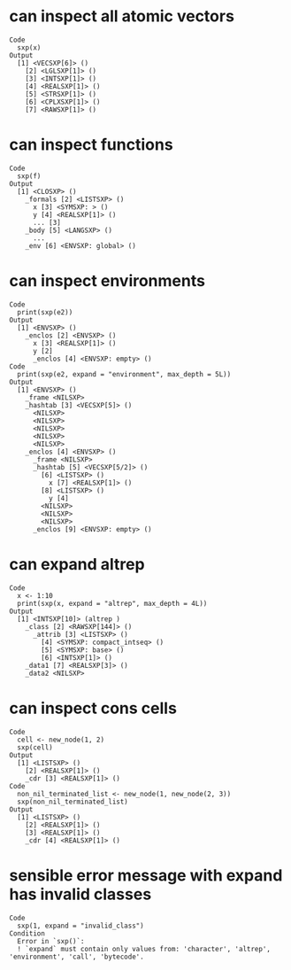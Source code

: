 # can inspect all atomic vectors

    Code
      sxp(x)
    Output
      [1] <VECSXP[6]> ()
        [2] <LGLSXP[1]> ()
        [3] <INTSXP[1]> ()
        [4] <REALSXP[1]> ()
        [5] <STRSXP[1]> ()
        [6] <CPLXSXP[1]> ()
        [7] <RAWSXP[1]> ()

# can inspect functions

    Code
      sxp(f)
    Output
      [1] <CLOSXP> ()
        _formals [2] <LISTSXP> ()
          x [3] <SYMSXP: > ()
          y [4] <REALSXP[1]> ()
          ... [3]
        _body [5] <LANGSXP> ()
          ...
        _env [6] <ENVSXP: global> ()

# can inspect environments

    Code
      print(sxp(e2))
    Output
      [1] <ENVSXP> ()
        _enclos [2] <ENVSXP> ()
          x [3] <REALSXP[1]> ()
          y [2]
          _enclos [4] <ENVSXP: empty> ()
    Code
      print(sxp(e2, expand = "environment", max_depth = 5L))
    Output
      [1] <ENVSXP> ()
        _frame <NILSXP>
        _hashtab [3] <VECSXP[5]> ()
          <NILSXP>
          <NILSXP>
          <NILSXP>
          <NILSXP>
          <NILSXP>
        _enclos [4] <ENVSXP> ()
          _frame <NILSXP>
          _hashtab [5] <VECSXP[5/2]> ()
            [6] <LISTSXP> ()
              x [7] <REALSXP[1]> ()
            [8] <LISTSXP> ()
              y [4]
            <NILSXP>
            <NILSXP>
            <NILSXP>
          _enclos [9] <ENVSXP: empty> ()

# can expand altrep

    Code
      x <- 1:10
      print(sxp(x, expand = "altrep", max_depth = 4L))
    Output
      [1] <INTSXP[10]> (altrep )
        _class [2] <RAWSXP[144]> ()
          _attrib [3] <LISTSXP> ()
            [4] <SYMSXP: compact_intseq> ()
            [5] <SYMSXP: base> ()
            [6] <INTSXP[1]> ()
        _data1 [7] <REALSXP[3]> ()
        _data2 <NILSXP>

# can inspect cons cells

    Code
      cell <- new_node(1, 2)
      sxp(cell)
    Output
      [1] <LISTSXP> ()
        [2] <REALSXP[1]> ()
        _cdr [3] <REALSXP[1]> ()
    Code
      non_nil_terminated_list <- new_node(1, new_node(2, 3))
      sxp(non_nil_terminated_list)
    Output
      [1] <LISTSXP> ()
        [2] <REALSXP[1]> ()
        [3] <REALSXP[1]> ()
        _cdr [4] <REALSXP[1]> ()

# sensible error message with expand has invalid classes

    Code
      sxp(1, expand = "invalid_class")
    Condition
      Error in `sxp()`:
      ! `expand` must contain only values from: 'character', 'altrep', 'environment', 'call', 'bytecode'.


